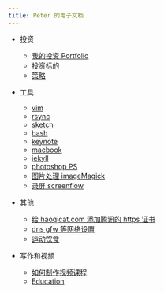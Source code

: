 ```yaml
---
title: Peter 的电子文档
---
```



- 投资
  - [我的投资 Portfolio](invest-portfolio.md)
  - [投资标的](invest-targets.md)
  - [策略](invest-mindset.md)

- 工具
  - [vim](vim.md)
  - [rsync](rsync.md)
  - [sketch](sketch.md)
  - [bash](bash.md)
  - [keynote](keynote.md)
  - [macbook](macbook.md)
  - [jekyll](jekyll.md)
  - [photoshop PS](photoshop.md)
  - [图片处理 imageMagick](imagemagick.md)
  - [录屏 screenflow](screenflow.md)

- 其他
  - [给 haoqicat.com 添加腾讯的 https 证书](https.md)
  - [dns gfw 等网络设置](network_setup.md)
  - [运动饮食](food.md)

- 写作和视频
  - [如何制作视频课程](teaching.md)
  - [Education](education.md)
